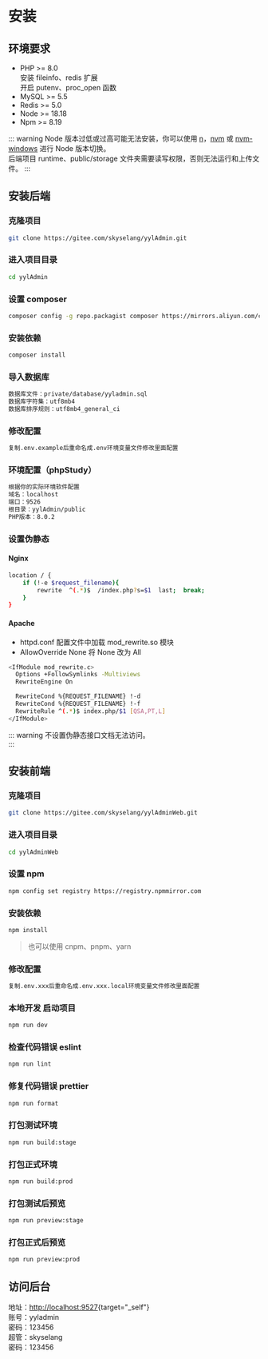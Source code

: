 # 安装

## 环境要求

- PHP >= 8.0  
  安装 fileinfo、redis 扩展  
  开启 putenv、proc_open 函数
- MySQL >= 5.5
- Redis >= 5.0
- Node >= 18.18
- Npm >= 8.19

::: warning
Node 版本过低或过高可能无法安装，你可以使用 [n](https://github.com/tj/n)，[nvm](https://github.com/creationix/nvm) 或 [nvm-windows](https://github.com/creationix/nvm) 进行 Node 版本切换。  
后端项目 runtime、public/storage 文件夹需要读写权限，否则无法运行和上传文件。
:::

## 安装后端

### 克隆项目
```bash
git clone https://gitee.com/skyselang/yylAdmin.git
```
### 进入项目目录
```bash
cd yylAdmin
```
### 设置 composer
```bash
composer config -g repo.packagist composer https://mirrors.aliyun.com/composer/
```
### 安装依赖
```bash
composer install
```
### 导入数据库
```bash
数据库文件：private/database/yyladmin.sql
数据库字符集：utf8mb4
数据库排序规则：utf8mb4_general_ci
```
### 修改配置
```bash
复制.env.example后重命名成.env环境变量文件修改里面配置
```
### 环境配置（phpStudy）
```bash
根据你的实际环境软件配置
域名：localhost
端口：9526
根目录：yylAdmin/public
PHP版本：8.0.2
```
### 设置伪静态
#### Nginx
```bash
location / {
    if (!-e $request_filename){
        rewrite  ^(.*)$  /index.php?s=$1  last;  break;
    }
}
```
#### Apache
- httpd.conf 配置文件中加载 mod_rewrite.so 模块
- AllowOverride None 将 None 改为 All
```bash
<IfModule mod_rewrite.c>
  Options +FollowSymlinks -Multiviews
  RewriteEngine On

  RewriteCond %{REQUEST_FILENAME} !-d
  RewriteCond %{REQUEST_FILENAME} !-f
  RewriteRule ^(.*)$ index.php/$1 [QSA,PT,L]
</IfModule>
```
::: warning
不设置伪静态接口文档无法访问。  
:::

## 安装前端

### 克隆项目
```bash
git clone https://gitee.com/skyselang/yylAdminWeb.git
```
### 进入项目目录
```bash
cd yylAdminWeb
```
### 设置 npm
```bash
npm config set registry https://registry.npmmirror.com
```
### 安装依赖
```bash
npm install
```
> 也可以使用 cnpm、pnpm、yarn
### 修改配置
```bash
复制.env.xxx后重命名成.env.xxx.local环境变量文件修改里面配置
```
### 本地开发 启动项目
```bash
npm run dev
```
### 检查代码错误 eslint
```bash
npm run lint
```
### 修复代码错误 prettier
```bash
npm run format
```
### 打包测试环境
```bash
npm run build:stage
```
### 打包正式环境
```bash
npm run build:prod
```
### 打包测试后预览
```bash
npm run preview:stage
```
### 打包正式后预览
```bash
npm run preview:prod
```

## 访问后台

地址：[http://localhost:9527](http://localhost:9527){target="_self"}  
账号：yyladmin  
密码：123456  
超管：skyselang  
密码：123456
